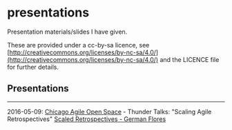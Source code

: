 # presentations
Presentation materials/slides I have given.

These are provided under a cc-by-sa licence, see [http://creativecommons.org/licenses/by-nc-sa/4.0/](http://creativecommons.org/licenses/by-nc-sa/4.0/) and the LICENCE file for further details.

## Presentations
---
2016-05-09: 
[Chicago Agile Open Space](http://www.meetup.com/Chicago-Agile-Open-Space/) - Thunder Talks: "Scaling Agile Retrospectives"
[Scaled Retrospectives - German Flores](https://github.com/germanflores/presentations/tree/master/2016-05-10-scaled-retrospectives)
